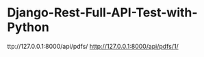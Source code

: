 # Django-Rest-Full-API-Test-with-Python

ttp://127.0.0.1:8000/api/pdfs/
http://127.0.0.1:8000/api/pdfs/1/
